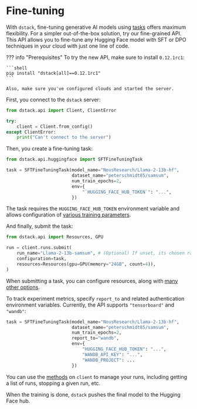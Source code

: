 # Fine-tuning

With `dstack`, fine-tuning generative AI models using [tasks](tasks.md) offers maximum flexibility. 
For a simpler out-of-the-box solution, try our fine-grained API. This API allows you to fine-tune any 
Hugging Face model with SFT or DPO techniques in your cloud with just one line of code. 

??? info "Prerequisites"
    To try the new API, make sure to install `0.12.1rc1`:

    ```shell
    pip install "dstack[all]==0.12.1rc1"
    ```

    Also, make sure you've configured clouds and started the server.

First, you connect to the `dstack` server:

```python
from dstack.api import Client, ClientError

try:
    client = Client.from_config()
except ClientError:
    print("Can't connect to the server")
```

Then, you create a fine-tuning task:

```python
from dstack.api.huggingface import SFTFineTuningTask

task = SFTFineTuningTask(model_name="NousResearch/Llama-2-13b-hf",
                         dataset_name="peterschmidt85/samsum",
                         num_train_epochs=2,
                         env={
                             "`HUGGING_FACE_HUB_TOKEN`": "...",
                         })
```

The task requires the `HUGGING_FACE_HUB_TOKEN` environment
variable and allows configuration of [various training parameters](../../docs/reference/api/python/index.md#dstack.api.huggingface.SFTFineTuningTask).

And finally, submit the task:

```python
from dstack.api import Resources, GPU

run = client.runs.submit(
    run_name="Llama-2-13b-samsum", # (Optional) If unset, its chosen randomly
    configuration=task,
    resources=Resources(gpu=GPU(memory="24GB", count=4)),
)
```

When submitting a task, you can configure resources, along with [many other options](../../docs/reference/api/python/index.md#dstack.api.RunCollection.submit).

To track experiment metrics, specify `report_to` and related authentication environment variables. Currently, the API
supports `"tensorboard"` and `"wandb"`:

```python
task = SFTFineTuningTask(model_name="NousResearch/Llama-2-13b-hf",
                         dataset_name="peterschmidt85/samsum",
                         num_train_epochs=2,
                         report_to="wandb",
                         env={
                             "HUGGING_FACE_HUB_TOKEN": "...",
                             "WANDB_API_KEY": "...",
                             "WANDB_PROJECT": ...
                         })
```

[//]: # (TODO: Add W&B screenshot)

You can use the [methods](../../docs/reference/api/python/index.md#dstack.api.Client) on `client` to manage your runs, including getting a list of runs, stopping a given
run, etc.

When the training is done, `dstack` pushes the final model to the Hugging Face hub.